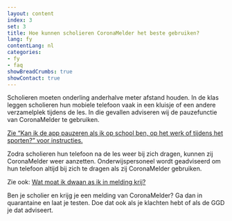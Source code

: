 ```yaml
---
layout: content
index: 3
set: 3
title: Hoe kunnen scholieren CoronaMelder het beste gebruiken?
lang: fy
contentLang: nl
categories:
- fy
- faq
showBreadCrumbs: true
showContact: true
---
```

Scholieren moeten onderling anderhalve meter afstand houden. In de klas leggen scholieren hun mobiele telefoon vaak in een kluisje of een andere verzamelplek tijdens de les. In die gevallen adviseren wij de pauzefunctie van CoronaMelder te gebruiken.

<a href="/fy/faq/24-kan-ik-de-app-pauzeren/">Zie “Kan ik de app pauzeren als ik op school ben, op het werk of tijdens het sporten?” voor instructies.</a>

Zodra scholieren hun telefoon na de les weer bij zich dragen, kunnen zij CoronaMelder weer aanzetten. Onderwijspersoneel wordt geadviseerd om hun telefoon altijd bij zich te dragen als zij CoronaMelder gebruiken.

Zie ook: <a href="/fy/faq/3-wat-als/" hreflang="fy" lang="fy">Wat moat ik dwaan as ik in melding krij?</a>

Ben je scholier en krijg je een melding van CoronaMelder? Ga dan in quarantaine en laat je testen. Doe dat ook als je klachten hebt of als de GGD je dat adviseert.
